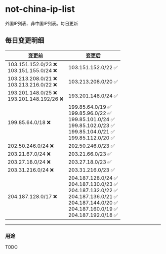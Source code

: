 # not-china-ip-list
外国IP列表、非中国IP列表。每日更新

每日变更明细
--------------------
|  变更前   | 变更后 |
|  ----  | ----  |
|  103.151.152.0/23 :x: <br> 103.151.155.0/24 :x: <br> | 103.151.152.0/22 :white_check_mark: | 
|  103.213.208.0/21 :x: <br> 103.213.216.0/22 :x: <br> | 103.213.208.0/20 :white_check_mark: | 
|  193.201.148.0/25 :x: <br> 193.201.148.192/26 :x: <br> | 193.201.148.0/24 :white_check_mark: | 
|  199.85.64.0/18 :x:  | 199.85.64.0/19 :white_check_mark: <br> 199.85.96.0/22 :white_check_mark: <br> 199.85.101.0/24 :white_check_mark: <br> 199.85.102.0/23 :white_check_mark: <br> 199.85.104.0/21 :white_check_mark: <br> 199.85.112.0/20 :white_check_mark: <br>  | 
|  202.50.246.0/24 :x:  | 202.50.246.0/23 :white_check_mark: | 
|  203.21.67.0/24 :x:  | 203.21.66.0/23 :white_check_mark: | 
|  203.27.18.0/24 :x:  | 203.27.18.0/23 :white_check_mark: | 
|  203.31.216.0/24 :x:  | 203.31.216.0/23 :white_check_mark: | 
|  204.187.128.0/17 :x:  | 204.187.128.0/24 :white_check_mark: <br> 204.187.130.0/23 :white_check_mark: <br> 204.187.132.0/22 :white_check_mark: <br> 204.187.136.0/21 :white_check_mark: <br> 204.187.144.0/20 :white_check_mark: <br> 204.187.160.0/19 :white_check_mark: <br> 204.187.192.0/18 :white_check_mark: <br>  | 

--------------------
### 用途
TODO
